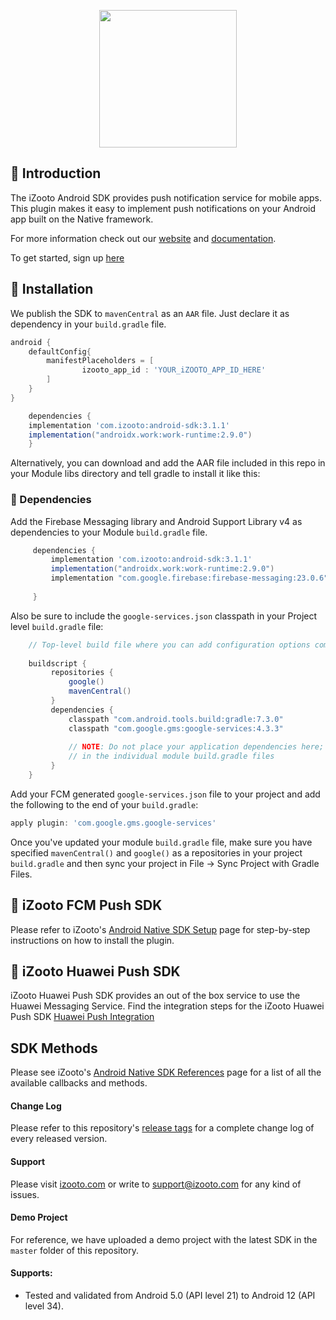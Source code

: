 <p align="center">
   <img src="https://user-images.githubusercontent.com/60651012/129727793-bc8b8f01-b317-4f1c-bace-c6882b86bff7.png" height="220">
</p>

## 👋 Introduction

The iZooto Android SDK provides push notification service for mobile apps. This plugin makes it easy to implement push notifications on your Android app built on the Native framework.

For more information check out our  [website](https://www.izooto.com)  and  [documentation](https://help.izooto.com/docs/app-push-notifications-overview).

To get started, sign up [here](https://panel.izooto.com/en/signup)

## 🎉 Installation

We publish the SDK to `mavenCentral` as an `AAR` file. Just declare it as dependency in your `build.gradle` file.
```groovy
android {
    defaultConfig{
        manifestPlaceholders = [
                izooto_app_id : 'YOUR_iZOOTO_APP_ID_HERE'
        ]
    }
}
```
```groovy
    dependencies {
    implementation 'com.izooto:android-sdk:3.1.1'
    implementation("androidx.work:work-runtime:2.9.0")
    }
```

Alternatively, you can download and add the AAR file included in this repo in your Module libs directory and tell gradle to install it like this:

### 📖 Dependencies

Add the Firebase Messaging library and Android Support Library v4 as dependencies to your Module `build.gradle` file.

```groovy
     dependencies {
         implementation 'com.izooto:android-sdk:3.1.1'
         implementation("androidx.work:work-runtime:2.9.0")
         implementation "com.google.firebase:firebase-messaging:23.0.6"
       
     }
```

Also be sure to include the `google-services.json` classpath in your Project level `build.gradle` file:

```groovy
    // Top-level build file where you can add configuration options common to all sub-projects/modules.         
        
    buildscript {       
         repositories {      
             google()
             mavenCentral()
         }       
         dependencies {      
             classpath "com.android.tools.build:gradle:7.3.0"
             classpath "com.google.gms:google-services:4.3.3"
        
             // NOTE: Do not place your application dependencies here; they belong       
             // in the individual module build.gradle files      
         }       
    }
```

Add your FCM generated `google-services.json` file to your project and add the following to the end of your `build.gradle`:

```groovy
apply plugin: 'com.google.gms.google-services'
```

Once you've updated your module `build.gradle` file, make sure you have specified `mavenCentral()` and `google()` as a repositories in your project `build.gradle` and then sync your project in File -> Sync Project with Gradle Files.


## 📲  iZooto FCM Push SDK

Please refer to iZooto's [Android Native SDK Setup](https://help.izooto.com/docs/android-sdk-setup-1) page for step-by-step instructions on how to install the plugin.

##  📲 iZooto Huawei Push SDK

iZooto Huawei Push SDK provides an out of the box service to use the Huawei Messaging Service. Find the integration steps for the iZooto Huawei Push SDK [Huawei Push Integration](https://help.izooto.com/docs/power-push-setting-up-huawei-messenger-service)


## SDK Methods

Please see iZooto's [Android Native SDK References](https://help.izooto.com/docs/sdk-reference) page for a list of all the available callbacks and methods.

#### Change Log

Please refer to this repository's [release tags](https://github.com/izooto-mobile-sdk/android-X/releases) for a complete change log of every released version.

#### Support

Please visit [izooto.com](https://www.izooto.com) or write to [support@izooto.com](mailto:support@izooto.com) for any kind of issues.

#### Demo Project

For reference, we have uploaded a demo project with the latest SDK in the <code>master</code> folder of this repository.

#### Supports:

* Tested and validated from Android 5.0 (API level 21) to Android 12 (API level 34).